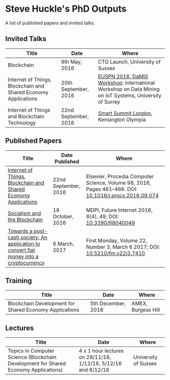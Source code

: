 # Steve Huckle's PhD Outputs

A list of published papers and invited talks.

## Invited Talks

| Title | Date | Where |
| ------| -----| ------|
| Blockchain | 9th May, 2016 | CTG Launch, University of Sussex |
| Internet of Things, Blockchain and Shared Economy Applications | 20th September, 2016 | [EUSPN 2016, DaMIS Workshop](http://143.225.211.50/damis/ "DaMIS"): International Workshop on Data Mining on IoT Systems, University of Surrey |
| Internet of Things and Blockchain Technology | 22nd September, 2016 | [Smart Summit London](http://www.iotsmartsummitlondon.com/ "Smart Summit London"), Kensington Olympia |

## Published Papers

| Title | Date Published | Where |
| ------| ---------------| ------|
| [Internet of Things, Blockchain and Shared Economy Applications](http://dx.doi.org/10.1016/j.procs.2016.09.074 "Internet of Things, Blockchain and Shared Economy Applications") | 22nd September, 2016 | Elsevier, Procedia Computer Science, Volume 98, 2016, Pages 461–466. DOI: [10.1016/j.procs.2016.09.074]( http://dx.doi.org/10.1016/j.procs.2016.09.074 "10.1016/j.procs.2016.09.074") |
| [Socialism and the Blockchain]( http://www.mdpi.com/1999-5903/8/4/49 "Socialism and the Blockchain") | 18 October, 2016 | MDPI, Future Internet 2016, 8(4), 49; DOI: [10.3390/fi8040049](http://dx.doi.org/10.3390/fi8040049 "10.3390/fi8040049") |
| [Towards a post-cash society: An application to convert fiat money into a cryptocurrency](http://firstmonday.org/ojs/index.php/fm/article/view/7410/6003 "Towards a post-cash society") |  6 March, 2017 | First Monday, Volume 22, Number 3, March 6 2017; DOI: [10.5210/fm.v22i3.7410]( http://dx.doi.org/10.5210/fm.v22i3.7410 "10.5210/fm.v22i3.7410") |

## Training 

| Title | Date | Where |
| ------| -----| ------|
| Blockchain Development for Shared Economy Applications | 5th December, 2016 | AMEX, Burgess Hill |

## Lectures

| Title | Date | Where |
| ------| -----| ------|
| Topics in Computer Science (Blockchain Development for Shared Economy Applications) | 4 x 1 hour lectures on 28/11/16, 1/12/16, 5/12/16 and 8/12/16 | University of Sussex |